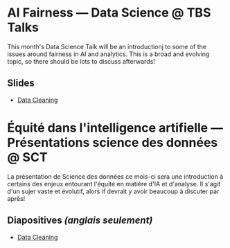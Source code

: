 # AI Fairness &mdash; Data Science @ TBS Talks
This month's Data Science Talk will be an introductionj to some of the issues around fairness in AI and analytics. This is a broad and evolving topic, so there should be lots to discuss afterwards!

## Slides

* [Data Cleaning](Data%20Cleaning.pptx)

# &Eacute;quit&eacute; dans l'intelligence artifielle &mdash; Présentations science des données @ SCT
La pr&eacute;sentation de Science des donn&eacute;es ce mois-ci sera une introduction &agrave; certains des enjeux entourant l'&eacute;quit&eacute; en mati&egrave;re d'IA et d'analyse. Il s'agit d'un sujer vaste et &eacute;volutif, alors if devrait y avoir beaucoup &agrave; discuter par apr&egrave;s!

## Diapositives *(anglais seulement)*

* [Data Cleaning](Data%20Cleaning.pptx)
